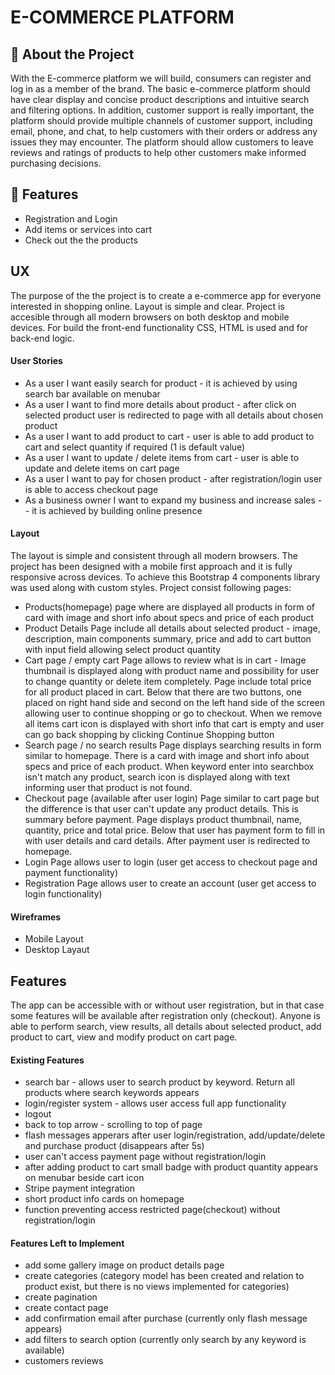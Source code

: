 # E-COMMERCE PLATFORM 


## 🚀 About the Project

With the E-commerce platform we will build, consumers can register and log in as a member of the brand. The basic e-commerce platform should have clear display and concise product descriptions and intuitive search and filtering options. In addition, customer support is really important, the platform should provide multiple channels of customer support, including email, phone, and chat, to help customers with their orders or address any issues they may encounter. The platform should allow customers to leave reviews and ratings of products to help other customers make informed purchasing decisions.


## 🧐 Features

- Registration and Login
- Add items or services into cart
- Check out the the products

## UX
The purpose of the the project is to create a e-commerce app for everyone interested in shopping online. Layout is simple and clear. Project is accesible through all modern browsers on both desktop and mobile devices. For build the front-end functionality CSS, HTML is used and for back-end logic.

#### User Stories
- As a user I want easily search for product - it is achieved by using search bar available on menubar
- As a user I want to find more details about product - after click on selected product user is redirected to page with all details about chosen product
- As a user I want to add product to cart - user is able to add product to cart and select quantity if required (1 is default value)
- As a user I want to update / delete items from cart - user is able to update and delete items on cart page
- As a user I want to pay for chosen product - after registration/login user is able to access checkout page
- As a business owner I want to expand my business and increase sales -- it is achieved by building online presence
#### Layout
The layout is simple and consistent through all modern browsers. The project has been designed with a mobile first approach and it is fully responsive across devices. To achieve this Bootstrap 4 components library was used along with custom styles. Project consist following pages:

- Products(homepage)
page where are displayed all products in form of card with image and short info about specs and price of each product
- Product Details
Page include all details about selected product - image, description, main components summary, price and add to cart button with input field allowing select product quantity
- Cart page / empty cart
Page allows to review what is in cart - Image thumbnail is displayed along with product name and possibility for user to change quantity or delete item completely. Page include total price for all product placed in cart. Below that there are two buttons, one placed on right hand side and second on the left hand side of the screen allowing user to continue shopping or go to checkout. When we remove all items cart icon is displayed with short info that cart is empty and user can go back shopping by clicking Continue Shopping button
- Search page / no search results
Page displays searching results in form similar to homepage. There is a card with image and short info about specs and price of each product. When keyword enter into searchbox isn't match any product, search icon is displayed along with text informing user that product is not found.
- Checkout page (available after user login)
Page similar to cart page but the difference is that user can't update any product details. This is summary before payment. Page displays product thumbnail, name, quantity, price and total price. Below that user has payment form to fill in with user details and card details. After payment user is redirected to homepage.
- Login
Page allows user to login (user get access to checkout page and payment functionality)
- Registration
Page allows user to create an account (user get access to login functionality)
#### Wireframes
- Mobile Layout
- Desktop Layaut


## Features
The app can be accessible with or without user registration, but in that case some features will be available after registration only (checkout). Anyone is able to perform search, view results, all details about selected product, add product to cart, view and modify product on cart page.

#### Existing Features
- search bar - allows user to search product by keyword. Return all products where search keywords appears
- login/register system - allows user access full app functionality
- logout
- back to top arrow - scrolling to top of page
- flash messages apperars after user login/registration, add/update/delete and purchase product (disappears after 5s)
- user can't access payment page without registration/login
- after adding product to cart small badge with product quantity appears on menubar beside cart icon
- Stripe payment integration
- short product info cards on homepage
- function preventing access restricted page(checkout) without registration/login
#### Features Left to Implement
- add some gallery image on product details page
- create categories (category model has been created and relation to product exist, but there is no views implemented for categories)
- create pagination
- create contact page
- add confirmation email after purchase (currently only flash message appears)
- add filters to search option (currently only search by any keyword is available)
- customers reviews

